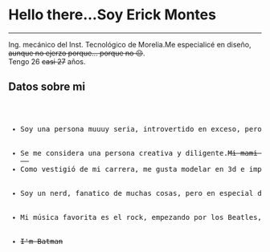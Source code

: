<h1>Hello there...Soy Erick Montes</h1>
<hr>
Ing. mecánico del Inst. Tecnológico de Morelia.Me especialicé en diseño, <del>aunque no ejerzo porque... porque no &#128528;</del>.<br>
Tengo 26 <del>casi 27</del> años.

<h2>Datos sobre mi</h2>
<pre>
<ul>
  <li>Soy una persona muuuy seria, introvertido en exceso, pero trabajo bien equipo</li>
  <li>Se me considera una persona creativa y diligente.<del>Mi mami dice que soy super</del</li>
  <li>Como vestigió de mi carrera, me gusta modelar en 3d e imprimir en figuras mis diseños. Tambien desarrollo circuitos de electrónica</li>
  <li>Soy un nerd, fanatico de muchas cosas, pero en especial de Batman y Star Wars. Colecciono figuras y comics</li>
  <li>Mi música favorita es el rock, empezando por los Beatles, pasando por Judas Priest, Metallica</li>
  <li><del>I'm Batman</li>
</ul>
</pre>



<!---
ErickMontesDK/ErickMontesDK is a ✨ special ✨ repository because its `README.md` (this file) appears on your GitHub profile.
You can click the Preview link to take a look at your changes.
--->
